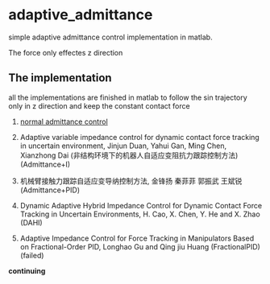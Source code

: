 # adaptive_admittance

simple adaptive admittance control implementation in matlab.

The force only effectes z direction

## The implementation

all the implementations are finished in matlab to follow the sin trajectory only in z direction and keep the constant contact force

1. [normal admittance control](/admittance/nomalAdmittanceSIN.m)
2. Adaptive variable impedance control for dynamic contact force tracking in uncertain environment, Jinjun Duan, Yahui Gan, Ming Chen, Xianzhong Dai (非结构环境下的机器人自适应变阻抗力跟踪控制方法)
(Admittance+I)

3. 机械臂接触力跟踪自适应变导纳控制方法, 金锋扬 秦菲菲 郭振武 王斌锐 (Admittance+PID)
4. Dynamic Adaptive Hybrid Impedance Control for Dynamic Contact Force Tracking in Uncertain Environments, H. Cao, X. Chen, Y. He and X. Zhao (DAHI)
5. Adaptive Impedance Control for Force Tracking in Manipulators Based on Fractional-Order PID, Longhao Gu and Qing jiu Huang (FractionalPID)(failed)

**continuing**